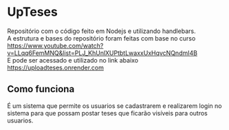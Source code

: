 # UpTeses

Repositório com o código feito em Nodejs e utilizando handlebars.<br>
A estrutura e bases do repositório foram feitas com base no curso <br>
https://www.youtube.com/watch?v=LLqq6FemMNQ&list=PLJ_KhUnlXUPtbtLwaxxUxHqvcNQndmI4B<br>
E pode ser acessado e utilizado no link abaixo<br>
https://uploadteses.onrender.com

## Como funciona

É um sistema que permite os usuarios se cadastrarem e realizarem login no sistema
para que possam postar teses que ficarão visíveis para outros usuarios.
